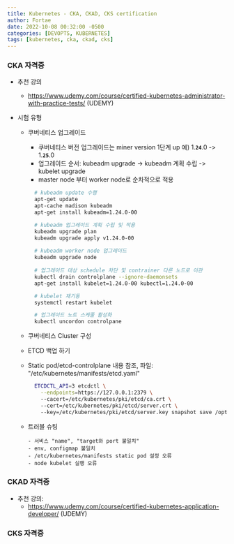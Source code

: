 ```yaml
---
title: Kubernetes - CKA, CKAD, CKS certification
author: Fortae
date: 2022-10-08 00:32:00 -0500
categories: [DEVOPTS, KUBERNETES]
tags: [kubernetes, cka, ckad, cks]
---
```


### CKA 자격증
- 추천 강의
  - https://www.udemy.com/course/certified-kubernetes-administrator-with-practice-tests/ (UDEMY)

- 시험 유형 
  - 쿠버네티스 업그레이드
    - 쿠버네티스 버전 업그레이드는 miner version 1단계 up 예) 1.**`24`**.0 -> 1.**`25`**.0
    - 업그레이드 순서: kubeadm upgrade -> kubeadm 계획 수립 -> kubelet upgrade
    - master node 부터 worker node로 순차적으로 적용
      
    ``` bash
      # kubeadm update 수행
      apt-get update
      apt-cache madison kubeadm
      apt-get install kubeadm=1.24.0-00

      # kubeadm 업그레이드 계획 수립 및 적용
      kubeadm upgrade plan
      kubeadm upgrade apply v1.24.0-00
        
      # kubeadm worker node 업그레이드
      kubeadm upgrade node
      
      # 업그레이드 대상 schedule 차단 및 contrainer 다른 노드로 이관
      kubectl drain controlplane --ignore-daemonsets
      apt-get install kubelet=1.24.0-00 kubectl=1.24.0-00

      # kubelet 재기동
      systemctl restart kubelet

      # 업그레이드 노트 스케줄 활성화
      kubectl uncordon controlpane

    ```
  - 쿠버네티스 Cluster 구성
  - ETCD 백업 하기
  - Static pod/etcd-controlplane 내용 참조, 파일: "/etc/kubernetes/manifests/etcd.yaml"
    ``` bash
      ETCDCTL_API=3 etcdctl \
        --endpoints=https://127.0.0.1:2379 \ 
        --cacert=/etc/kubernetes/pki/etcd/ca.crt \ 
        --cert=/etc/kubernetes/pki/etcd/server.crt \ 
        --key=/etc/kubernetes/pki/etcd/server.key snapshot save /opt/etcd-backup.db
    ```

  - 트러블 슈팅
    ``` text
    - 서비스 "name", "target와 port 불일치"
    - env, configmap 불일치
    - /etc/kubernetes/manifests static pod 설정 오류
    - node kubelet 실행 오류
    ```

### CKAD 자격증
- 추천 강의: 
  - https://www.udemy.com/course/certified-kubernetes-application-developer/ (UDEMY)

### CKS 자격증


